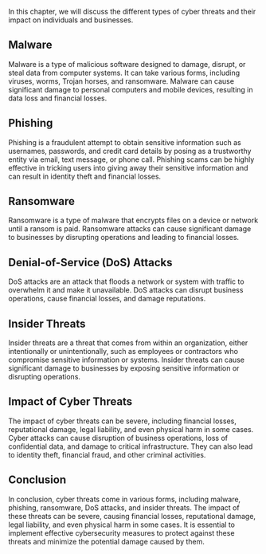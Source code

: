 

In this chapter, we will discuss the different types of cyber threats and their impact on individuals and businesses.

Malware
-------

Malware is a type of malicious software designed to damage, disrupt, or steal data from computer systems. It can take various forms, including viruses, worms, Trojan horses, and ransomware. Malware can cause significant damage to personal computers and mobile devices, resulting in data loss and financial losses.

Phishing
--------

Phishing is a fraudulent attempt to obtain sensitive information such as usernames, passwords, and credit card details by posing as a trustworthy entity via email, text message, or phone call. Phishing scams can be highly effective in tricking users into giving away their sensitive information and can result in identity theft and financial losses.

Ransomware
----------

Ransomware is a type of malware that encrypts files on a device or network until a ransom is paid. Ransomware attacks can cause significant damage to businesses by disrupting operations and leading to financial losses.

Denial-of-Service (DoS) Attacks
-------------------------------

DoS attacks are an attack that floods a network or system with traffic to overwhelm it and make it unavailable. DoS attacks can disrupt business operations, cause financial losses, and damage reputations.

Insider Threats
---------------

Insider threats are a threat that comes from within an organization, either intentionally or unintentionally, such as employees or contractors who compromise sensitive information or systems. Insider threats can cause significant damage to businesses by exposing sensitive information or disrupting operations.

Impact of Cyber Threats
-----------------------

The impact of cyber threats can be severe, including financial losses, reputational damage, legal liability, and even physical harm in some cases. Cyber attacks can cause disruption of business operations, loss of confidential data, and damage to critical infrastructure. They can also lead to identity theft, financial fraud, and other criminal activities.

Conclusion
----------

In conclusion, cyber threats come in various forms, including malware, phishing, ransomware, DoS attacks, and insider threats. The impact of these threats can be severe, causing financial losses, reputational damage, legal liability, and even physical harm in some cases. It is essential to implement effective cybersecurity measures to protect against these threats and minimize the potential damage caused by them.
